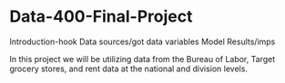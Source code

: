 # Data-400-Final-Project

Introduction-hook
Data sources/got data
variables
Model
Results/imps



In this project we will be utilizing data from the Bureau of Labor, Target grocery stores, and rent data at the national and division levels. 
